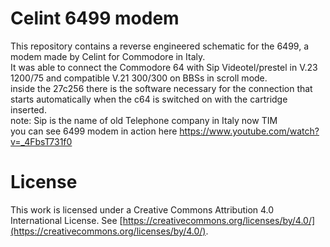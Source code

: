 # Celint 6499 modem
This repository contains a reverse engineered schematic for the 6499, a modem made by Celint for Commodore in Italy.<br>
It was able to connect the Commodore 64 with Sip Videotel/prestel in V.23 1200/75  and compatible V.21 300/300 on BBSs in scroll mode.<br>
inside the 27c256 there is the software necessary for the connection that starts automatically when the c64 is switched on with the cartridge inserted.<br>
note: Sip is the name of old Telephone company in Italy now TIM<br>
you can see 6499 modem in action here  https://www.youtube.com/watch?v=_4FbsT731f0<br>
# License

This work is licensed under a Creative Commons Attribution 4.0 International License. See [https://creativecommons.org/licenses/by/4.0/](https://creativecommons.org/licenses/by/4.0/).
